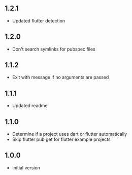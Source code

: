 ## 1.2.1
- Updated flutter detection

## 1.2.0
- Don't search symlinks for pubspec files

## 1.1.2
- Exit with message if no arguments are passed

## 1.1.1
- Updated readme

## 1.1.0
- Determine if a project uses dart or flutter automatically
- Skip flutter pub get for flutter example projects

## 1.0.0
- Initial version
